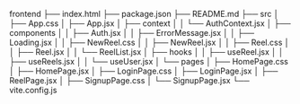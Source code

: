 frontend
├── index.html
├── package.json
├── README.md
├── src
│   ├── App.css
│   ├── App.jsx
│   ├── context
│   │   └── AuthContext.jsx
│   ├── components
│   │   ├── Auth.jsx
│   │   ├── ErrorMessage.jsx
│   │   ├── Loading.jsx
│   │   ├── NewReel.css
│   │   ├── NewReel.jsx
│   │   ├── Reel.css
│   │   ├── Reel.jsx
│   │   └── ReelList.jsx
│   ├── hooks
│   │   ├── useReel.jsx
│   │   ├── useReels.jsx
│   │   └── useUser.jsx
│   └── pages
│       ├── HomePage.css
│       ├── HomePage.jsx
│       ├── LoginPage.css
│       ├── LoginPage.jsx
│       ├── ReelPage.jsx
│       ├── SignupPage.css
│       └── SignupPage.jsx
└── vite.config.js
